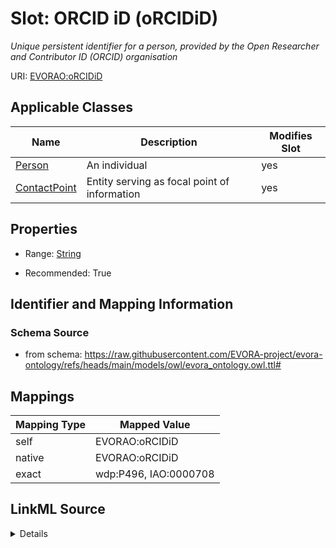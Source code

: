 

# Slot: ORCID iD (oRCIDiD)


_Unique persistent identifier for a person, provided by the Open Researcher and Contributor ID (ORCID) organisation_





URI: [EVORAO:oRCIDiD](https://raw.githubusercontent.com/EVORA-project/evora-ontology/refs/heads/main/models/owl/evora_ontology.owl.ttl#oRCIDiD)



<!-- no inheritance hierarchy -->





## Applicable Classes

| Name | Description | Modifies Slot |
| --- | --- | --- |
| [Person](Person.md) | An individual |  yes  |
| [ContactPoint](ContactPoint.md) | Entity serving as focal point of information |  yes  |







## Properties

* Range: [String](String.md)

* Recommended: True





## Identifier and Mapping Information







### Schema Source


* from schema: https://raw.githubusercontent.com/EVORA-project/evora-ontology/refs/heads/main/models/owl/evora_ontology.owl.ttl#




## Mappings

| Mapping Type | Mapped Value |
| ---  | ---  |
| self | EVORAO:oRCIDiD |
| native | EVORAO:oRCIDiD |
| exact | wdp:P496, IAO:0000708 |




## LinkML Source

<details>
```yaml
name: oRCIDiD
description: Unique persistent identifier for a person, provided by the Open Researcher
  and Contributor ID (ORCID) organisation
title: ORCID iD
from_schema: https://raw.githubusercontent.com/EVORA-project/evora-ontology/refs/heads/main/models/owl/evora_ontology.owl.ttl#
exact_mappings:
- wdp:P496
- IAO:0000708
rank: 1000
alias: oRCIDiD
domain_of:
- Person
- ContactPoint
range: string
required: false
recommended: true
multivalued: false

```
</details>
